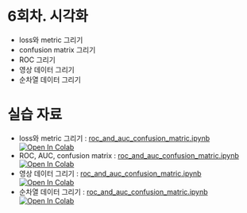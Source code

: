 # 6회차. 시각화
- loss와 metric 그리기
- confusion matrix 그리기
- ROC 그리기
- 영상 데이터 그리기
- 순차열 데이터 그리기

# 실습 자료
- loss와 metric 그리기 : [roc_and_auc_confusion_matric.ipynb](roc_and_auc_confusion_matric.ipynb)  [![Open In Colab](https://colab.research.google.com/assets/colab-badge.svg)](https://colab.research.google.com/github/dhrim/keras_howto_2021/blob/master/class6/roc_and_auc_confusion_matric.ipynb)
- ROC, AUC, confusion matrix : [roc_and_auc_confusion_matric.ipynb](roc_and_auc_confusion_matric.ipynb)  [![Open In Colab](https://colab.research.google.com/assets/colab-badge.svg)](https://colab.research.google.com/github/dhrim/keras_howto_2021/blob/master/class6/roc_and_auc_confusion_matric.ipynb)
- 영상 데이터 그리기 : [roc_and_auc_confusion_matric.ipynb](roc_and_auc_confusion_matric.ipynb)  [![Open In Colab](https://colab.research.google.com/assets/colab-badge.svg)](https://colab.research.google.com/github/dhrim/keras_howto_2021/blob/master/class6/roc_and_auc_confusion_matric.ipynb)
- 순차열 데이터 그리기 : [roc_and_auc_confusion_matric.ipynb](roc_and_auc_confusion_matric.ipynb)  [![Open In Colab](https://colab.research.google.com/assets/colab-badge.svg)](https://colab.research.google.com/github/dhrim/keras_howto_2021/blob/master/class6/roc_and_auc_confusion_matric.ipynb)
<br>
